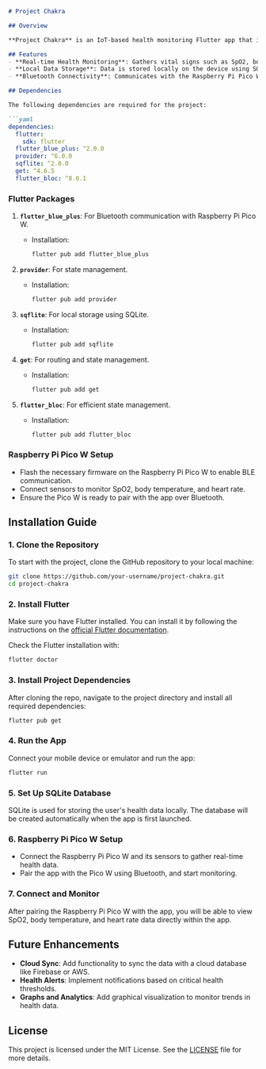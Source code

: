 ```markdown
# Project Chakra

## Overview

**Project Chakra** is an IoT-based health monitoring Flutter app that integrates with a Raspberry Pi Pico W. It collects vital health data like SpO2 (oxygen saturation), body temperature, and heart rate and stores it locally on the device using SQLite for offline access. 

## Features
- **Real-time Health Monitoring**: Gathers vital signs such as SpO2, body temperature, and heart rate.
- **Local Data Storage**: Data is stored locally on the device using SQLite.
- **Bluetooth Connectivity**: Communicates with the Raspberry Pi Pico W over Bluetooth.

## Dependencies

The following dependencies are required for the project:

```yaml
dependencies:
  flutter:
    sdk: flutter
  flutter_blue_plus: ^2.0.0
  provider: ^6.0.0
  sqflite: ^2.0.0
  get: ^4.6.5
  flutter_bloc: ^8.0.1
```

### Flutter Packages

1. **`flutter_blue_plus`**: For Bluetooth communication with Raspberry Pi Pico W.
   - Installation: 
     ```bash
     flutter pub add flutter_blue_plus
     ```

2. **`provider`**: For state management.
   - Installation: 
     ```bash
     flutter pub add provider
     ```

3. **`sqflite`**: For local storage using SQLite.
   - Installation: 
     ```bash
     flutter pub add sqflite
     ```

4. **`get`**: For routing and state management.
   - Installation: 
     ```bash
     flutter pub add get
     ```

5. **`flutter_bloc`**: For efficient state management.
   - Installation: 
     ```bash
     flutter pub add flutter_bloc
     ```

### Raspberry Pi Pico W Setup
- Flash the necessary firmware on the Raspberry Pi Pico W to enable BLE communication.
- Connect sensors to monitor SpO2, body temperature, and heart rate.
- Ensure the Pico W is ready to pair with the app over Bluetooth.

## Installation Guide

### 1. Clone the Repository
To start with the project, clone the GitHub repository to your local machine:
```bash
git clone https://github.com/your-username/project-chakra.git
cd project-chakra
```

### 2. Install Flutter
Make sure you have Flutter installed. You can install it by following the instructions on the [official Flutter documentation](https://flutter.dev/docs/get-started/install).

Check the Flutter installation with:
```bash
flutter doctor
```

### 3. Install Project Dependencies
After cloning the repo, navigate to the project directory and install all required dependencies:
```bash
flutter pub get
```

### 4. Run the App
Connect your mobile device or emulator and run the app:
```bash
flutter run
```

### 5. Set Up SQLite Database
SQLite is used for storing the user's health data locally. The database will be created automatically when the app is first launched.

### 6. Raspberry Pi Pico W Setup
- Connect the Raspberry Pi Pico W and its sensors to gather real-time health data.
- Pair the app with the Pico W using Bluetooth, and start monitoring.

### 7. Connect and Monitor
After pairing the Raspberry Pi Pico W with the app, you will be able to view SpO2, body temperature, and heart rate data directly within the app.

## Future Enhancements
- **Cloud Sync**: Add functionality to sync the data with a cloud database like Firebase or AWS.
- **Health Alerts**: Implement notifications based on critical health thresholds.
- **Graphs and Analytics**: Add graphical visualization to monitor trends in health data.

## License
This project is licensed under the MIT License. See the [LICENSE](./LICENSE) file for more details.
```
